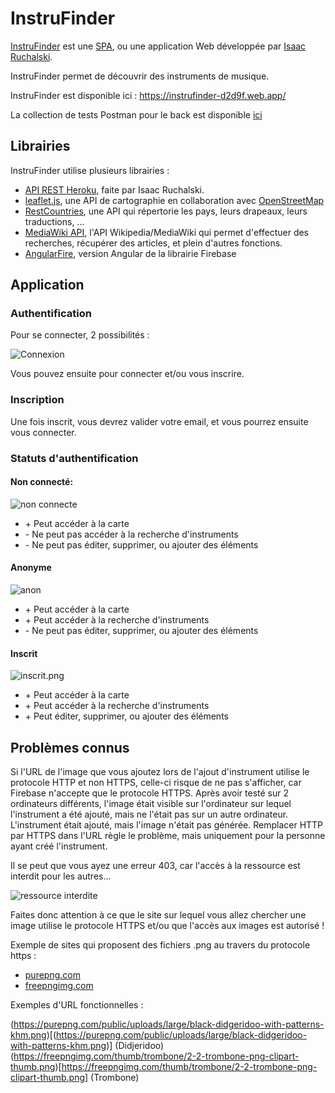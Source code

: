 # InstruFinder
[InstruFinder](https://instrufinder-d2d9f.firebaseapp.com/) est une [SPA](https://en.wikipedia.org/wiki/Single-page_application), ou une application Web développée par [Isaac Ruchalski](https://github.com/IsaacRuchalski).

InstruFinder permet de découvrir des instruments de musique.

InstruFinder est disponible ici : https://instrufinder-d2d9f.web.app/

La collection de tests Postman pour le back est disponible [ici](https://github.com/IsaacRuchalski/project/blob/master/InstruFinder.postman_collection.json)
## Librairies

InstruFinder utilise plusieurs librairies : 

* [API REST Heroku](https://evening-brushlands-19063.herokuapp.com/), faite par Isaac Ruchalski.
* [leaflet.js](https://leafletjs.com/), une API de cartographie en collaboration avec [OpenStreetMap](https://fr.wikipedia.org/wiki/OpenStreetMap)
* [RestCountries](https://restcountries.eu/), une API qui répertorie les pays, leurs drapeaux, leurs traductions, ...
* [MediaWiki API](https://en.wikipedia.org/w/api.php), l'API Wikipedia/MediaWiki qui permet d'effectuer des recherches, récupérer des articles, et plein d'autres fonctions.
* [AngularFire](https://github.com/angular/angularfire), version Angular de la librairie Firebase

## Application

### Authentification

Pour se connecter, 2 possibilités : 

![Connexion](https://i.postimg.cc/dtfcRhkZ/Connexion.png)

Vous pouvez ensuite pour connecter et/ou vous inscrire.

### Inscription

Une fois inscrit, vous devrez valider votre email, et vous pourrez ensuite vous connecter.

### Statuts d'authentification

#### Non connecté:

![non connecte](https://i.postimg.cc/x1Ggf72j/non-co.png)

* \+ Peut accéder à la carte
* \- Ne peut pas accéder à la recherche d'instruments
* \- Ne peut pas éditer, supprimer, ou ajouter des éléments

#### Anonyme

![anon](https://i.postimg.cc/Hk2Mr1Px/anon.png)

* \+ Peut accéder à la carte
* \+ Peut accéder à la recherche d'instruments
* \- Ne peut pas éditer, supprimer, ou ajouter des éléments

#### Inscrit

![inscrit.png](https://i.postimg.cc/vBWbmb32/inscrit.png)

* \+ Peut accéder à la carte
* \+ Peut accéder à la recherche d'instruments
* \+ Peut éditer, supprimer, ou ajouter des éléments

## Problèmes connus

Si l'URL de l'image que vous ajoutez lors de l'ajout d'instrument utilise le protocole HTTP et non HTTPS, celle-ci risque de ne pas s'afficher, car Firebase n'accepte que le protocole HTTPS. Après avoir testé sur 2 ordinateurs différents, l'image était visible sur l'ordinateur sur lequel l'instrument a été ajouté, mais ne l'était pas sur un autre ordinateur. L'instrument était ajouté, mais l'image n'était pas générée. Remplacer HTTP par HTTPS dans l'URL règle le problème, mais uniquement pour la personne ayant créé l'instrument.

Il se peut que vous ayez une erreur 403, car l'accès à la ressource est interdit pour les autres... 

![ressource interdite](https://i.postimg.cc/4x262Kbh/Screenshot-551.png)

Faites donc attention à ce que le site sur lequel vous allez chercher une image utilise le protocole HTTPS et/ou que l'accès aux images est autorisé !

Exemple de sites qui proposent des fichiers .png au travers du protocole https : 

- [purepng.com](https://purepng.com/)
- [freepngimg.com](https://freepngimg.com/)

Exemples d'URL fonctionnelles : 

(https://purepng.com/public/uploads/large/black-didgeridoo-with-patterns-khm.png)[(https://purepng.com/public/uploads/large/black-didgeridoo-with-patterns-khm.png)] (Didjeridoo)
(https://freepngimg.com/thumb/trombone/2-2-trombone-png-clipart-thumb.png)[https://freepngimg.com/thumb/trombone/2-2-trombone-png-clipart-thumb.png] (Trombone)


